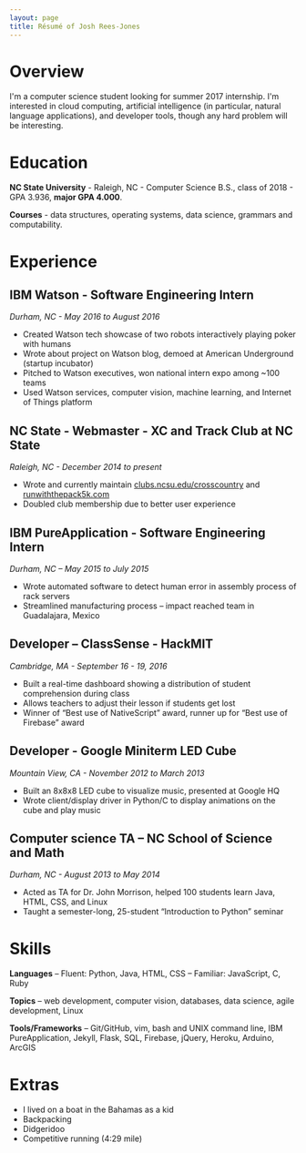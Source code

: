 ```yaml
---
layout: page
title: Résumé of Josh Rees-Jones
---
```


# Overview

I'm a computer science student looking for summer 2017 internship. I'm interested in cloud computing, artificial intelligence (in particular, natural language applications), and developer tools, though any hard problem will be interesting.



# Education

**NC State University** - Raleigh, NC - Computer Science B.S., class of 2018 - GPA 3.936, **major GPA 4.000**.

**Courses** - data structures, operating systems, data science, grammars and computability.



# Experience

## IBM Watson - Software Engineering Intern

*Durham, NC - May 2016 to August 2016*

- Created Watson tech showcase of two robots interactively playing poker with humans
- Wrote about project on Watson blog, demoed at American Underground (startup incubator)
- Pitched to Watson executives, won national intern expo among ~100 teams
- Used Watson services, computer vision, machine learning, and Internet of Things platform

## NC State - Webmaster - XC and Track Club at NC State

*Raleigh, NC - December 2014 to present*

- Wrote and currently maintain [clubs.ncsu.edu/crosscountry](https://clubs.ncsu.edu/crosscountry/) and [runwiththepack5k.com](http://runwiththepack5k.com/)
- Doubled club membership due to better user experience

## IBM PureApplication - Software Engineering Intern

*Durham, NC – May 2015 to July 2015*

- Wrote automated software to detect human error in assembly process of rack servers
- Streamlined manufacturing process – impact reached team in Guadalajara, Mexico

## Developer – ClassSense - HackMIT
*Cambridge, MA - September 16 - 19, 2016*

- Built a real-time dashboard showing a distribution of student comprehension during class
- Allows teachers to adjust their lesson if students get lost
- Winner of “Best use of NativeScript” award, runner up for “Best use of Firebase” award

## Developer - Google Miniterm LED Cube
*Mountain View, CA - November 2012 to March 2013*

- Built an 8x8x8 LED cube to visualize music, presented at Google HQ
- Wrote client/display driver in Python/C to display animations on the cube and play music

## Computer science TA – NC School of Science and Math

*Durham, NC - August 2013 to May 2014*

- Acted as TA for Dr. John Morrison, helped 100 students learn Java, HTML, CSS, and Linux
- Taught a semester-long, 25-student “Introduction to Python” seminar



# Skills

**Languages** – Fluent: Python, Java, HTML, CSS – Familiar: JavaScript, C, Ruby

**Topics** – web development, computer vision, databases, data science, agile development, Linux

**Tools/Frameworks** – Git/GitHub, vim, bash and UNIX command line, IBM PureApplication, Jekyll, Flask, SQL, Firebase, jQuery, Heroku, Arduino, ArcGIS



# Extras

- I lived on a boat in the Bahamas as a kid
- Backpacking
- Didgeridoo
- Competitive running (4:29 mile)
